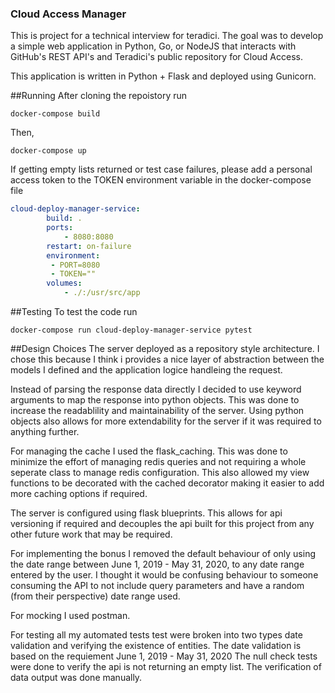 ### Cloud Access Manager
This is project for a technical interview for teradici. The goal was to develop a simple web application in Python, Go, or NodeJS that interacts with GitHub's REST API's and Teradici's public repository for Cloud Access.

This application is written in Python + Flask and deployed using Gunicorn.

##Running
After cloning the repoistory run
```
docker-compose build
```
Then,
```
docker-compose up
```
If getting empty lists returned or test case failures, please add a personal access token to the TOKEN environment variable in the docker-compose file
```yaml
cloud-deploy-manager-service:
        build: .
        ports: 
            - 8080:8080
        restart: on-failure
        environment:
         - PORT=8080
         - TOKEN=""
        volumes: 
            - ./:/usr/src/app
```
##Testing
To test the code run
```
docker-compose run cloud-deploy-manager-service pytest  
```
##Design Choices
The server deployed as a repository style architecture. I chose this because I think i provides a nice layer of abstraction between the models I defined and the application logice handleing the request.

Instead of parsing the response data directly I decided to use keyword arguments to map the response into python objects. This was done to increase the readablility and maintainability of the server. Using python objects also allows for more extendability for the server if it was required to anything further.

For managing the cache I used the flask_caching. This was done to minimize the effort of managing redis queries and not requiring a whole seperate class to manage redis configuration. This also allowed my view functions to be decorated with the cached decorator making it easier to add more caching options if required.

The server is configured using flask blueprints. This allows for api versioning if required and decouples the api built for this project from any other future work that may be required.

For implementing the bonus I removed the default behaviour of only using the date range between June 1, 2019 - May 31, 2020, to any date range entered by the user. I thought it would be confusing behaviour to someone consuming the API to not include query parameters and have a random (from their perspective) date range used.

For mocking I used postman.

For testing all my automated tests test were broken into two types date validation and verifying the existence of entities. 
The date validation is based on the requiement June 1, 2019 - May 31, 2020
The null check tests were done to verify the api is not returning an empty list. The verification of data output was done manually.








